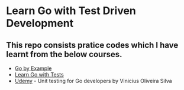 # Learn Go with Test Driven Development

## This repo consists pratice codes which I have learnt from the below courses. 

* [Go by Example](https://gobyexample.com/)
* [Learn Go with Tests](https://quii.gitbook.io/learn-go-with-tests/)
* [Udemy](https://www.udemy.com/course/unit-testing-go-developers/) - Unit testing for Go developers by Vinicius Oliveira Silva